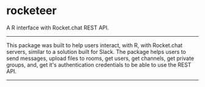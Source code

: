 # rocketeer

A R interface with Rocket.chat REST API.

---

This package was built to help users interact, with R, with Rocket.chat servers, similar to a solution built for Slack. The package helps users to send messages, upload files to rooms, get users, get channels, get private groups, and, get it's authentication credentials to be able to use the REST API.

---
